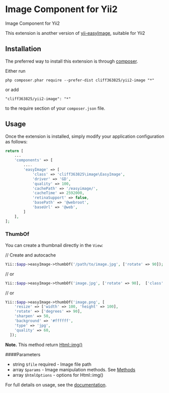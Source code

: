 Image Component for Yii2
========================
Image Component for Yii2

This extension is another version of [yii-easyImage](https://github.com/zhdanovartur/yii-easyimage), suitable for Yii2

Installation
------------

The preferred way to install this extension is through [composer](http://getcomposer.org/download/).

Either run

```
php composer.phar require --prefer-dist cliff363825/yii2-image "*"
```

or add

```
"cliff363825/yii2-image": "*"
```

to the require section of your `composer.json` file.


Usage
-----

Once the extension is installed, simply modify your application configuration as follows:

```php
return [
    ...
    'components' => [
        ....
        'easyImage' => [
            'class' => 'cliff363825\image\EasyImage',
            'driver' => 'GD',
            'quality' => 100,
            'cachePath' => '/easyimage/',
            'cacheTime' => 2592000,
            'retinaSupport' => false,
            'basePath' => '@webroot',
            'baseUrl' => '@web',
        ]
    ],
];
```

### ThumbOf
You can create a thumbnail directly in the `View`:

// Create and autocache
```php
Yii::$app->easyImage->thumbOf('/path/to/image.jpg', ['rotate' => 90]);
```

// or 
```php
Yii::$app->easyImage->thumbOf('image.jpg', ['rotate' => 90],  ['class' => 'image']);
```

// or 
```php
Yii::$app->easyImage->thumbOf('image.png', [
    'resize' => ['width' => 100, 'height' => 100],
    'rotate' => ['degrees' => 90],
    'sharpen' => 50,
    'background' => '#ffffff',
    'type' => 'jpg',
    'quality' => 60,
  ]);
```
**Note.** This method return [Html::img()](http://www.yiiframework.com/doc-2.0/yii-helpers-basehtml.html)

####Parameters
- string `$file` required - Image file path
- array `$params` - Image manipulation methods. See [Methods](README.md#methods)
- array `$htmlOptions` - options for Html::img()

For full details on usage, see the [documentation](https://github.com/zhdanovartur/yii-easyimage).